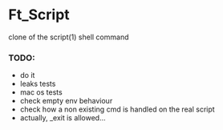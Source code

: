 # Ft_Script #

clone of the script(1) shell command


### TODO: ###

* do it
* leaks tests
* mac os tests
* check empty env behaviour
* check how a non existing cmd is handled on the real script
* actually, _exit is allowed...